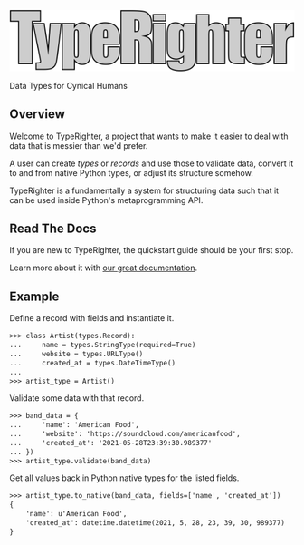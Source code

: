 ![Typerighter](art/TypeRighter-bw.png)

Data Types for Cynical Humans

## Overview

Welcome to TypeRighter, a project that wants to make it easier to deal with
data that is messier than we'd prefer.

A user can create *types* or *records* and use those to validate data, convert
it to and from native Python types, or adjust its structure somehow.

TypeRighter is a fundamentally a system for structuring data such that it can
be used inside Python's metaprogramming API.

## Read The Docs

If you are new to TypeRighter, the quickstart guide should be your first stop.

Learn more about it with [our great documentation](https://typerighter.readthedocs.io/en/latest/).

## Example

Define a record with fields and instantiate it.

```
>>> class Artist(types.Record):
...     name = types.StringType(required=True)
...     website = types.URLType()
...     created_at = types.DateTimeType()
...
>>> artist_type = Artist()
```

Validate some data with that record.

```
>>> band_data = {
...     'name': 'American Food',
...     'website': 'https://soundcloud.com/americanfood',
...     'created_at': '2021-05-28T23:39:30.989377'
... })
>>> artist_type.validate(band_data)
```

Get all values back in Python native types for the listed fields.

```
>>> artist_type.to_native(band_data, fields=['name', 'created_at'])
{
    'name': u'American Food',
    'created_at': datetime.datetime(2021, 5, 28, 23, 39, 30, 989377)
}
```

